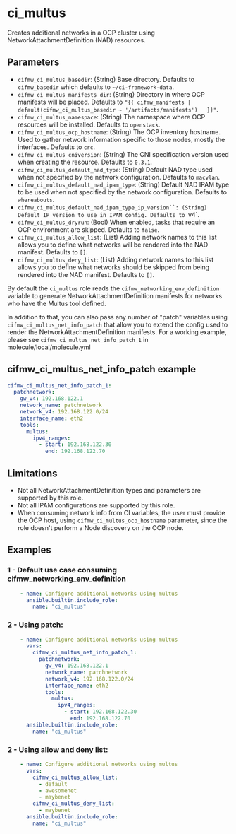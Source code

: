 # ci_multus

Creates additional networks in a OCP cluster using NetworkAttachmentDefinition
(NAD) resources.

## Parameters

* `cifmw_ci_multus_basedir`: (String) Base directory. Defaults to `cifmw_basedir` which defaults to `~/ci-framework-data`.
* `cifmw_ci_multus_manifests_dir`: (String) Directory in where OCP manifests will be placed. Defaults to `"{{ cifmw_manifests | default(cifmw_ci_multus_basedir ~ '/artifacts/manifests')   }}"`.
* `cifmw_ci_multus_namespace`: (String) The namespace where OCP resources will be installed. Defaults to `openstack`.
* `cifmw_ci_multus_ocp_hostname`: (String) The OCP inventory hostname. Used to gather network information specific to those nodes, mostly the interfaces. Defaults to `crc`.
* `cifmw_ci_multus_cniversion`: (String) The CNI specification version used when creating the resource. Defaults to `0.3.1`.
* `cifmw_ci_multus_default_nad_type`: (String) Default NAD type used when not specified by the network configuration. Defaults to `macvlan`.
* `cifmw_ci_multus_default_nad_ipam_type`: (String) Default NAD IPAM type to be used when not specified by the network configuration. Defaults to `whereabouts`.
* `cifmw_ci_multus_default_nad_ipam_type_ip_version``: (String) Default IP version to use in IPAM config. Defaults to `v4`.
* `cifmw_ci_multus_dryrun`: (Bool) When enabled, tasks that require an OCP environment are skipped. Defaults to `false`.
* `cifmw_ci_multus_allow_list`: (List) Adding network names to this list allows you to define what networks will be rendered into the NAD manifest. Defaults to `[]`.
* `cifmw_ci_multus_deny_list`: (List) Adding network names to this list allows you to define what networks should be skipped from being rendered into the NAD manifest. Defaults to `[]`.

By default the `ci_multus` role reads the `cifmw_networking_env_definition` variable to generate NetworkAttachmentDefinition manifests for networks who have the Multus tool defined.

In addition to that, you can also pass any number of "patch" variables using `cifmw_ci_multus_net_info_patch` that allow you to extend the config used to render the NetworkAttachmentDefinition manifests.
For a working example, please see `cifmw_ci_multus_net_info_patch_1` in molecule/local/molecule.yml

## cifmw_ci_multus_net_info_patch example

```YAML
cifmw_ci_multus_net_info_patch_1:
  patchnetwork:
    gw_v4: 192.168.122.1
    network_name: patchnetwork
    network_v4: 192.168.122.0/24
    interface_name: eth2
    tools:
      multus:
        ipv4_ranges:
          - start: 192.168.122.30
            end: 192.168.122.70
```

## Limitations

* Not all NetworkAttachmentDefinition types and parameters are supported by this role.
* Not all IPAM configurations are supported by this role.
* When consuming network info from CI variables, the user must provide the OCP host, using `cifmw_ci_multus_ocp_hostname` parameter, since the role doesn't perform a Node discovery on the OCP node.

## Examples

### 1 - Default use case consuming cifmw_networking_env_definition

```YAML
    - name: Configure additional networks using multus
      ansible.builtin.include_role:
        name: "ci_multus"
```

### 2 - Using patch:

```YAML
    - name: Configure additional networks using multus
      vars:
        cifmw_ci_multus_net_info_patch_1:
          patchnetwork:
            gw_v4: 192.168.122.1
            network_name: patchnetwork
            network_v4: 192.168.122.0/24
            interface_name: eth2
            tools:
              multus:
                ipv4_ranges:
                  - start: 192.168.122.30
                    end: 192.168.122.70
      ansible.builtin.include_role:
        name: "ci_multus"
```

### 2 - Using allow and deny list:

```YAML
    - name: Configure additional networks using multus
      vars:
        cifmw_ci_multus_allow_list:
          - default
          - awesomenet
          - maybenet
        cifmw_ci_multus_deny_list:
          - maybenet
      ansible.builtin.include_role:
        name: "ci_multus"
```
